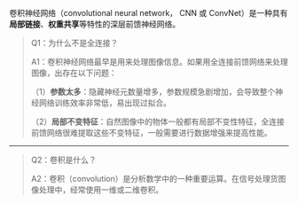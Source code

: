 卷积神经网络（convolutional neural network， CNN 或 ConvNet）是一种具有**局部链接**、**权重共享**等特性的深层前馈神经网络。

> Q1：为什么不是全连接？
>
> A1：卷积神经网络最早是用来处理图像信息。如果用全连接前馈网络来处理图像，出存在以下问题：
>
> （1）**参数太多**：隐藏神经元数量增多，参数规模急剧增加，会导致整个神经网络训练效率非常低，易出现过拟合。
>
> （2）**局部不变特征**：自然图像中的物体一般都有局部不变性特征，全连接前馈网络很难提取这些不变特征，一般需要进行数据增强来提高性能。

---

> Q2：卷积是什么？
>
> A2：卷积（convolution）是分析数学中的一种重要运算。在信号处理货图像处理中，经常使用一维或二维卷积。



